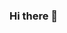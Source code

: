 ### Hi there 👋

<!--
**ali-poorasadi/ali-poorasadi** is a ✨ _special_ ✨ repository because its `README.md` (this file) appears on your GitHub profile.

about me
i am student cumputer engineering in univercity in iran
i am learning javascript and i focused node js
and More than this is not necessary for now

-->
